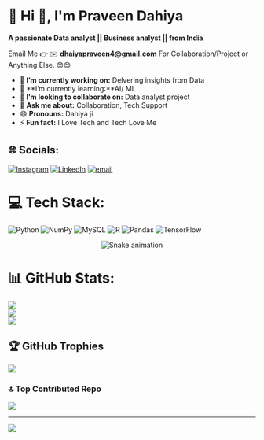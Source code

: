 # 💫 Hi 👋, I'm Praveen Dahiya
**A passionate Data analyst || Business analyst ||  from India**

Email Me 👉 ✉️ **dhaiyapraveen4@gmail.com** For Collaboration/Project or Anything Else. 😊😊

- 🔭 **I’m currently working on:** Delvering insights from Data
- 🌱 **I’m currently learning:**AI/ ML
- 👯 **I’m looking to collaborate on:** Data analyst project
- 💬 **Ask me about:** Collaboration, Tech Support
- 😄 **Pronouns:** Dahiya ji
- ⚡ **Fun fact:** I Love Tech and Tech Love Me


## 🌐 Socials:
[![Instagram](https://img.shields.io/badge/Instagram-%23E4405F.svg?logo=Instagram&logoColor=white)](https://instagram.com/sanatani_balak_.001) [![LinkedIn](https://img.shields.io/badge/LinkedIn-%230077B5.svg?logo=linkedin&logoColor=white)](https://linkedin.com/in/praveen-dahiya01) [![email](https://img.shields.io/badge/Email-D14836?logo=gmail&logoColor=white)](mailto:dhaiyapraveen4@gmail.com) 

# 💻 Tech Stack:
![Python](https://img.shields.io/badge/python-3670A0?style=for-the-badge&logo=python&logoColor=ffdd54) ![NumPy](https://img.shields.io/badge/numpy-%23013243.svg?style=for-the-badge&logo=numpy&logoColor=white) ![MySQL](https://img.shields.io/badge/mysql-4479A1.svg?style=for-the-badge&logo=mysql&logoColor=white) ![R](https://img.shields.io/badge/r-%23276DC3.svg?style=for-the-badge&logo=r&logoColor=white)  ![Pandas](https://img.shields.io/badge/pandas-%23150458.svg?style=for-the-badge&logo=pandas&logoColor=white) ![TensorFlow](https://img.shields.io/badge/TensorFlow-%23FF6F00.svg?style=for-the-badge&logo=TensorFlow&logoColor=white)

<!-- Snake Game Repo View -->

<div align="center">
  <img src="https://profile-readme-generator.com/assets/snake.svg" alt="Snake animation" />
</div>

# 📊 GitHub Stats:
![](https://github-readme-stats.vercel.app/api?username=dahiya121&theme=dark&hide_border=false&include_all_commits=true&count_private=false)<br/>
![](https://nirzak-streak-stats.vercel.app/?user=dahiya121&theme=dark&hide_border=false)<br/>
![](https://github-readme-stats.vercel.app/api/top-langs/?username=dahiya121&theme=dark&hide_border=false&include_all_commits=true&count_private=false&layout=compact)

## 🏆 GitHub Trophies
![](https://github-profile-trophy.vercel.app/?username=dahiya121&theme=radical&no-frame=false&no-bg=false&margin-w=4)

### 🔝 Top Contributed Repo
![](https://github-contributor-stats.vercel.app/api?username=dahiya121&limit=5&theme=dark&combine_all_yearly_contributions=true)

---
[![](https://visitcount.itsvg.in/api?id=dahiya121&icon=0&color=0)](https://visitcount.itsvg.in)

<!-- Proudly created with GPRM ( https://gprm.itsvg.in ) -->
